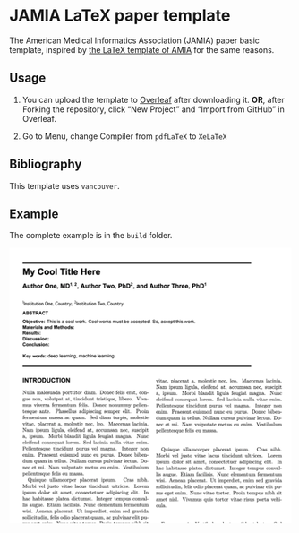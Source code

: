 # JAMIA LaTeX paper template

The American Medical Informatics Association (JAMIA) paper basic template, inspired by [the LaTeX template of AMIA](https://github.com/emir-munoz/amia-paper-template) for the same reasons.

## Usage
1. You can upload the template to [Overleaf](https://www.overleaf.com/) after downloading it. 
**OR**, after Forking the repository, click “New Project” and “Import from GitHub” in Overleaf.

2. Go to Menu, change Compiler from `pdfLaTeX` to `XeLaTeX`

## Bibliography
This template uses `vancouver`.

## Example
The complete example is in the `build` folder.

<p align="center">
  <img src="./img/example.png" width="1000">
</p>